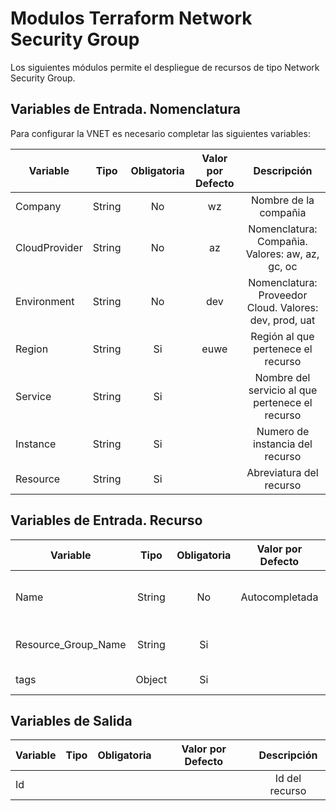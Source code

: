 # Modulos Terraform Network Security Group
Los siguientes módulos permite el despliegue de recursos de tipo Network Security Group.

## Variables de Entrada. Nomenclatura

Para configurar la VNET es necesario completar las siguientes variables:

|Variable           |Tipo   |Obligatoria    |Valor por Defecto|Descripción                                                    |
|-------------------|:-----:|:-------------:|:---------------:|:-------------------------------------------------------------:|
|Company            |String |No             |wz               |Nombre de la compañia                                          |
|CloudProvider      |String |No             |az               |Nomenclatura: Compañia. Valores: aw, az, gc, oc                |
|Environment        |String |No             |dev              |Nomenclatura: Proveedor Cloud. Valores: dev, prod, uat         |
|Region             |String |Si             |euwe             |Región al que pertenece el recurso                             |
|Service            |String |Si             |                 |Nombre del servicio al que pertenece el recurso                |
|Instance           |String |Si             |                 |Numero de instancia del recurso                                |
|Resource           |String |Si             |                 |Abreviatura del recurso                                        |

## Variables de Entrada. Recurso

|Variable              |Tipo   |Obligatoria    |Valor por Defecto  |Descripción                                                    |
|----------------------|:-----:|:-------------:|:-----------------:|:-------------------------------------------------------------:|
|Name                  |String |No             |Autocompletada     |Se autocompleta automaticamente con variables de nomenclatura  |
|Resource_Group_Name   |String |Si             |                   |Resource Group donde crear el NSG                              |
|tags                  |Object |Si             |                   |Etiquetas del recurso                                          |


## Variables de Salida

|Variable              |Tipo   |Obligatoria    |Valor por Defecto  |Descripción                                                    |
|----------------------|:-----:|:-------------:|:-----------------:|:-------------------------------------------------------------:|
|Id                    |       |               |                   |Id del recurso                                                 |